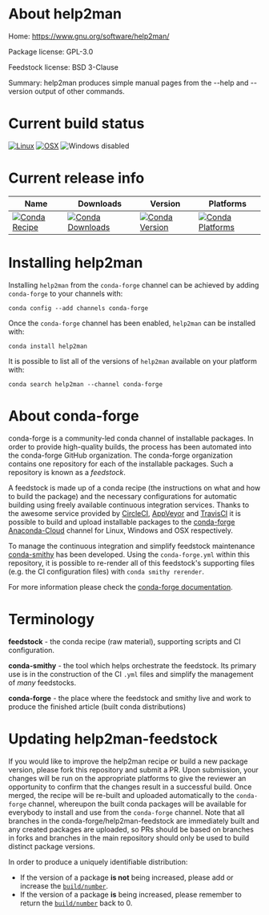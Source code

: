 About help2man
==============

Home: https://www.gnu.org/software/help2man/

Package license: GPL-3.0

Feedstock license: BSD 3-Clause

Summary: help2man produces simple manual pages from the --help and --version output of other commands.



Current build status
====================

[![Linux](https://img.shields.io/circleci/project/github/conda-forge/help2man-feedstock/master.svg?label=Linux)](https://circleci.com/gh/conda-forge/help2man-feedstock)
[![OSX](https://img.shields.io/travis/conda-forge/help2man-feedstock/master.svg?label=macOS)](https://travis-ci.org/conda-forge/help2man-feedstock)
![Windows disabled](https://img.shields.io/badge/Windows-disabled-lightgrey.svg)

Current release info
====================

| Name | Downloads | Version | Platforms |
| --- | --- | --- | --- |
| [![Conda Recipe](https://img.shields.io/badge/recipe-help2man-green.svg)](https://anaconda.org/conda-forge/help2man) | [![Conda Downloads](https://img.shields.io/conda/dn/conda-forge/help2man.svg)](https://anaconda.org/conda-forge/help2man) | [![Conda Version](https://img.shields.io/conda/vn/conda-forge/help2man.svg)](https://anaconda.org/conda-forge/help2man) | [![Conda Platforms](https://img.shields.io/conda/pn/conda-forge/help2man.svg)](https://anaconda.org/conda-forge/help2man) |

Installing help2man
===================

Installing `help2man` from the `conda-forge` channel can be achieved by adding `conda-forge` to your channels with:

```
conda config --add channels conda-forge
```

Once the `conda-forge` channel has been enabled, `help2man` can be installed with:

```
conda install help2man
```

It is possible to list all of the versions of `help2man` available on your platform with:

```
conda search help2man --channel conda-forge
```


About conda-forge
=================

conda-forge is a community-led conda channel of installable packages.
In order to provide high-quality builds, the process has been automated into the
conda-forge GitHub organization. The conda-forge organization contains one repository
for each of the installable packages. Such a repository is known as a *feedstock*.

A feedstock is made up of a conda recipe (the instructions on what and how to build
the package) and the necessary configurations for automatic building using freely
available continuous integration services. Thanks to the awesome service provided by
[CircleCI](https://circleci.com/), [AppVeyor](http://www.appveyor.com/)
and [TravisCI](https://travis-ci.org/) it is possible to build and upload installable
packages to the [conda-forge](https://anaconda.org/conda-forge)
[Anaconda-Cloud](http://docs.anaconda.org/) channel for Linux, Windows and OSX respectively.

To manage the continuous integration and simplify feedstock maintenance
[conda-smithy](http://github.com/conda-forge/conda-smithy) has been developed.
Using the ``conda-forge.yml`` within this repository, it is possible to re-render all of
this feedstock's supporting files (e.g. the CI configuration files) with ``conda smithy rerender``.

For more information please check the [conda-forge documentation](https://conda-forge.org/docs/).

Terminology
===========

**feedstock** - the conda recipe (raw material), supporting scripts and CI configuration.

**conda-smithy** - the tool which helps orchestrate the feedstock.
                   Its primary use is in the construction of the CI ``.yml`` files
                   and simplify the management of *many* feedstocks.

**conda-forge** - the place where the feedstock and smithy live and work to
                  produce the finished article (built conda distributions)


Updating help2man-feedstock
===========================

If you would like to improve the help2man recipe or build a new
package version, please fork this repository and submit a PR. Upon submission,
your changes will be run on the appropriate platforms to give the reviewer an
opportunity to confirm that the changes result in a successful build. Once
merged, the recipe will be re-built and uploaded automatically to the
`conda-forge` channel, whereupon the built conda packages will be available for
everybody to install and use from the `conda-forge` channel.
Note that all branches in the conda-forge/help2man-feedstock are
immediately built and any created packages are uploaded, so PRs should be based
on branches in forks and branches in the main repository should only be used to
build distinct package versions.

In order to produce a uniquely identifiable distribution:
 * If the version of a package **is not** being increased, please add or increase
   the [``build/number``](http://conda.pydata.org/docs/building/meta-yaml.html#build-number-and-string).
 * If the version of a package **is** being increased, please remember to return
   the [``build/number``](http://conda.pydata.org/docs/building/meta-yaml.html#build-number-and-string)
   back to 0.